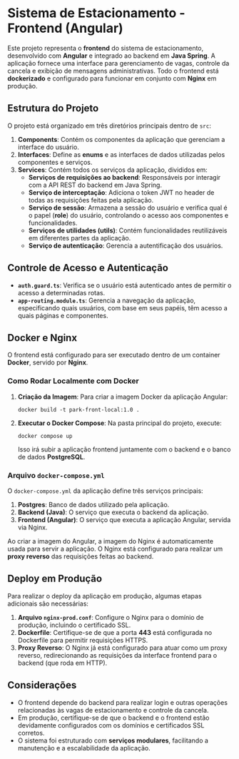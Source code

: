 # Sistema de Estacionamento - Frontend (Angular)

Este projeto representa o **frontend** do sistema de estacionamento, desenvolvido com **Angular** e integrado ao backend em **Java Spring**. A aplicação fornece uma interface para gerenciamento de vagas, controle da cancela e exibição de mensagens administrativas. Todo o frontend está **dockerizado** e configurado para funcionar em conjunto com **Nginx** em produção.

## Estrutura do Projeto

O projeto está organizado em três diretórios principais dentro de `src`:

1. **Components**: Contém os componentes da aplicação que gerenciam a interface do usuário.
2. **Interfaces**: Define as **enums** e as interfaces de dados utilizadas pelos componentes e serviços.
3. **Services**: Contém todos os serviços da aplicação, divididos em:
   - **Serviços de requisições ao backend**: Responsáveis por interagir com a API REST do backend em Java Spring.
   - **Serviço de interceptação**: Adiciona o token JWT no header de todas as requisições feitas pela aplicação.
   - **Serviço de sessão**: Armazena a sessão do usuário e verifica qual é o papel (**role**) do usuário, controlando o acesso aos componentes e funcionalidades.
   - **Serviços de utilidades (utils)**: Contém funcionalidades reutilizáveis em diferentes partes da aplicação.
   - **Serviço de autenticação**: Gerencia a autentificação dos usuários.

## Controle de Acesso e Autenticação

- **`auth.guard.ts`**: Verifica se o usuário está autenticado antes de permitir o acesso a determinadas rotas.
- **`app-routing.module.ts`**: Gerencia a navegação da aplicação, especificando quais usuários, com base em seus papéis, têm acesso a quais páginas e componentes.

## Docker e Nginx

O frontend está configurado para ser executado dentro de um container **Docker**, servido por **Nginx**.

### Como Rodar Localmente com Docker

1. **Criação da Imagem**:
   Para criar a imagem Docker da aplicação Angular:
   ```
   docker build -t park-front-local:1.0 .
   ```

2. **Executar o Docker Compose**:
   Na pasta principal do projeto, execute:
   ```
   docker compose up
   ```
   Isso irá subir a aplicação frontend juntamente com o backend e o banco de dados **PostgreSQL**.

### Arquivo `docker-compose.yml`

O `docker-compose.yml` da aplicação define três serviços principais:

1. **Postgres**: Banco de dados utilizado pela aplicação.
2. **Backend (Java)**: O serviço que executa o backend da aplicação.
3. **Frontend (Angular)**: O serviço que executa a aplicação Angular, servida via Nginx.

Ao criar a imagem do Angular, a imagem do Nginx é automaticamente usada para servir a aplicação. O Nginx está configurado para realizar um **proxy reverso** das requisições feitas ao backend.

## Deploy em Produção

Para realizar o deploy da aplicação em produção, algumas etapas adicionais são necessárias:

1. **Arquivo `nginx-prod.conf`**: Configure o Nginx para o domínio de produção, incluindo o certificado SSL.
2. **Dockerfile**: Certifique-se de que a porta **443** está configurada no Dockerfile para permitir requisições HTTPS.
3. **Proxy Reverso**: O Nginx já está configurado para atuar como um proxy reverso, redirecionando as requisições da interface frontend para o backend (que roda em HTTP).

## Considerações

- O frontend depende do backend para realizar login e outras operações relacionadas às vagas de estacionamento e controle da cancela.
- Em produção, certifique-se de que o backend e o frontend estão devidamente configurados com os domínios e certificados SSL corretos.
- O sistema foi estruturado com **serviços modulares**, facilitando a manutenção e a escalabilidade da aplicação.
